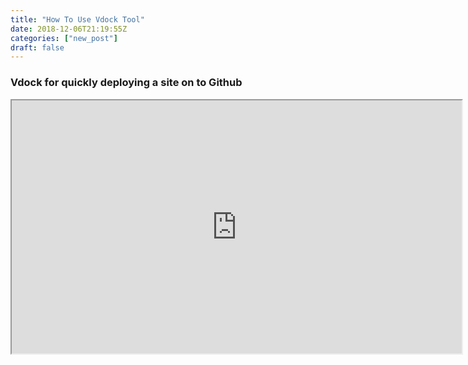```yaml
---
title: "How To Use Vdock Tool"
date: 2018-12-06T21:19:55Z
categories: ["new_post"]
draft: false
---
```


### Vdock for quickly deploying a site on to Github

<iframe width="720" height="405"
    src="https://www.youtube.com/embed/oGPMfa2SZuc">
</iframe>
